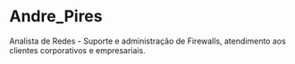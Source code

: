 # Andre_Pires

Analista de Redes - Suporte e administração de Firewalls, atendimento aos clientes corporativos e empresariais.


